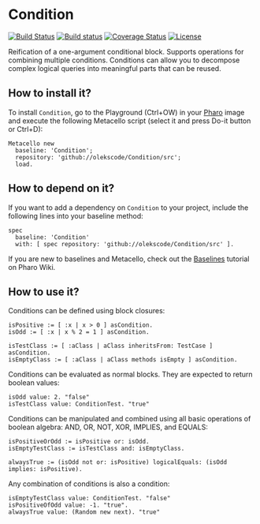 # Condition

[![Build Status](https://travis-ci.org/olekscode/Condition.svg?branch=master)](https://travis-ci.org/olekscode/Condition)
[![Build status](https://ci.appveyor.com/api/projects/status/kyqg5lvs7rudxxps?svg=true)](https://ci.appveyor.com/project/olekscode/condition)
[![Coverage Status](https://coveralls.io/repos/github/olekscode/Condition/badge.svg?branch=master)](https://coveralls.io/github/olekscode/Condition?branch=master)
[![License](https://img.shields.io/badge/license-MIT-blue.svg)](https://raw.githubusercontent.com/olekscode/Condition/master/LICENSE)

Reification of a one-argument conditional block. Supports operations for combining multiple conditions. Conditions can allow you to decompose complex logical queries into meaningful parts that can be reused.

## How to install it?

To install `Condition`, go to the Playground (Ctrl+OW) in your [Pharo](https://pharo.org/) image and execute the following Metacello script (select it and press Do-it button or Ctrl+D):

```Smalltalk
Metacello new
  baseline: 'Condition';
  repository: 'github://olekscode/Condition/src';
  load.
```

## How to depend on it?

If you want to add a dependency on `Condition` to your project, include the following lines into your baseline method:

```Smalltalk
spec
  baseline: 'Condition'
  with: [ spec repository: 'github://olekscode/Condition/src' ].
```

If you are new to baselines and Metacello, check out the [Baselines](https://github.com/pharo-open-documentation/pharo-wiki/blob/master/General/Baselines.md) tutorial on Pharo Wiki.

## How to use it?

Conditions can be defined using block closures:

```Smalltalk
isPositive := [ :x | x > 0 ] asCondition.
isOdd := [ :x | x % 2 = 1 ] asCondition.

isTestClass := [ :aClass | aClass inheritsFrom: TestCase ] asCondition.
isEmptyClass := [ :aClass | aClass methods isEmpty ] asCondition.
```
Conditions can be evaluated as normal blocks. They are expected to return boolean values:

```Smalltalk
isOdd value: 2. "false"
isTestClass value: ConditionTest. "true"
```

Conditions can be manipulated and combined using all basic operations of boolean algebra: AND, OR, NOT, XOR, IMPLIES, and EQUALS:

```Smalltalk
isPositiveOrOdd := isPositive or: isOdd.
isEmptyTestClass := isTestClass and: isEmptyClass.

alwaysTrue := (isOdd not or: isPositive) logicalEquals: (isOdd implies: isPositive).
```

Any combination of conditions is also a condition:

```Smalltalk
isEmptyTestClass value: ConditionTest. "false"
isPositiveOfOdd value: -1. "true".
alwaysTrue value: (Random new next). "true"
```
